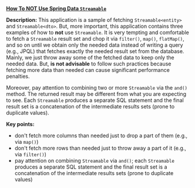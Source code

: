 **[How To NOT Use Spring Data `Streamable`](https://github.com/andreipall/Spring-Boot-JPA/tree/master/HibernateSpringBootStreamable)**
  
**Description:** This application is a sample of fetching `Streamable<entity>` and `Streamable<dto>`. But, more important, this application contains three examples of how to **not** use `Streamable`. It is very tempting and comfortable to fetch a `Streamable` result set and chop it via `filter()`, `map()`, `flatMap()`, and so on until we obtain only the needed data instead of writing a query (e.g., JPQL) that fetches exactly the needed result set from the database. Mainly, we just throw away some of the fetched data to keep only the needed data. But, **is not advisable** to follow such practices because fetching more data than needed can cause significant performance penalties. 

Moreover, pay attention to combining two or more `Streamable` via the `and()` method. The returned result may be different from what you are expecting to see. Each `Streamable` produces a separate SQL statement and the final result set is a concatenation of the intermediate results sets (prone to duplicate values).

**Key points:**
- don't fetch more columns than needed just to drop a part of them (e.g., via `map()`)
- don't fetch more rows than needed just to throw away a part of it (e.g., via `filter()`)
- pay attention on combining `Streamable` via `and()`; each `Streamable` produces a separate SQL statement and the final result set is a concatenation of the intermediate results sets (prone to duplicate values)
